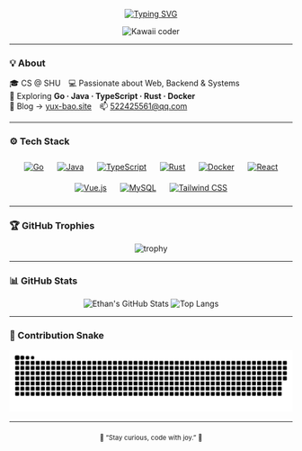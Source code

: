 <div align="center">

[![Typing SVG](https://readme-typing-svg.herokuapp.com?font=Fira+Code&weight=600&pause=1200&color=F4A7B9&center=true&vCenter=true&width=460&lines=Hi!+I'm+Ethan+Bao;Full+Stack+Learner;Code+with+Joy+❤)](https://git.io/typing-svg)

<!-- kawaii 动图：Giphy 可显示 -->
<img src="https://media3.giphy.com/media/v1.Y2lkPTc5MGI3NjExMno5dW9pMmloNDR4YWs0MnZjaTZqZ3k1YTA1cXM0b2wwczFyb253OSZlcD12MV9pbnRlcm5hbF9naWZfYnlfaWQmY3Q9Zw/IKNmg0NmopMSTtsaWE/giphy.gif" width="360" alt="Kawaii coder" />

</div>

---

### 💡 About
🎓 CS @ SHU 💻 Passionate about Web, Backend & Systems  
🌱 Exploring **Go · Java · TypeScript · Rust · Docker**  
📝 Blog → [yux-bao.site](https://yux-bao.site/) 📫 [522425561@qq.com](mailto:522425561@qq.com)

---

### ⚙️ Tech Stack
<div align="center">

<a href="https://go.dev/" target="_blank"><img style="margin:10px" src="https://profilinator.rishav.dev/skills-assets/go-original.svg" alt="Go" height="38" /></a>
<a href="https://www.java.com/" target="_blank"><img style="margin:10px" src="https://profilinator.rishav.dev/skills-assets/java-original-wordmark.svg" alt="Java" height="38" /></a>
<a href="https://www.typescriptlang.org/" target="_blank"><img style="margin:10px" src="https://profilinator.rishav.dev/skills-assets/typescript-original.svg" alt="TypeScript" height="38" /></a>
<a href="https://www.rust-lang.org/" target="_blank"><img style="margin:10px" src="https://profilinator.rishav.dev/skills-assets/rust-plain.svg" alt="Rust" height="38" /></a>
<a href="https://www.docker.com/" target="_blank"><img style="margin:10px" src="https://profilinator.rishav.dev/skills-assets/docker-original-wordmark.svg" alt="Docker" height="38" /></a>
<a href="https://react.dev/" target="_blank"><img style="margin:10px" src="https://profilinator.rishav.dev/skills-assets/react-original-wordmark.svg" alt="React" height="38" /></a>
<a href="https://vuejs.org/" target="_blank"><img style="margin:10px" src="https://profilinator.rishav.dev/skills-assets/vuejs-original-wordmark.svg" alt="Vue.js" height="38" /></a>
<a href="https://www.mysql.com/" target="_blank"><img style="margin:10px" src="https://profilinator.rishav.dev/skills-assets/mysql-original-wordmark.svg" alt="MySQL" height="38" /></a>
<a href="https://tailwindcss.com/" target="_blank"><img style="margin:10px" src="https://profilinator.rishav.dev/skills-assets/tailwindcss.svg" alt="Tailwind CSS" height="38" /></a>

</div>

---

### 🏆 GitHub Trophies
<div align="center">

![trophy](https://github-profile-trophy.vercel.app/?username=EthanBao27&theme=tokyonight&no-frame=true&margin-w=10&column=6)

</div>

---

### 📊 GitHub Stats
<div align="center">

<picture>
  <source 
    srcset="https://github-readme-stats.vercel.app/api?username=EthanBao27&show_icons=true&theme=rose_pine&hide_border=true&title_color=F4A7B9&icon_color=F5C2E7&text_color=EAEAEA&bg_color=00000000" 
    media="(prefers-color-scheme: dark)"
  />
  <source 
    srcset="https://github-readme-stats.vercel.app/api?username=EthanBao27&show_icons=true&theme=catppuccin_latte&hide_border=true&title_color=883955&icon_color=ea76cb&text_color=4c4f69&bg_color=00000000" 
    media="(prefers-color-scheme: light)"
  />
  <img 
    src="https://github-readme-stats.vercel.app/api?username=EthanBao27&show_icons=true&theme=rose_pine&hide_border=true" 
    alt="Ethan's GitHub Stats" 
  />
</picture>

<picture>
  <source 
    srcset="https://github-readme-stats.vercel.app/api/top-langs/?username=EthanBao27&layout=compact&theme=rose_pine&hide_border=true&title_color=F4A7B9&text_color=EAEAEA&bg_color=00000000" 
    media="(prefers-color-scheme: dark)"
  />
  <source 
    srcset="https://github-readme-stats.vercel.app/api/top-langs/?username=EthanBao27&layout=compact&theme=catppuccin_latte&hide_border=true&title_color=883955&text_color=4c4f69&bg_color=00000000" 
    media="(prefers-color-scheme: light)"
  />
  <img 
    src="https://github-readme-stats.vercel.app/api/top-langs/?username=EthanBao27&layout=compact&theme=rose_pine&hide_border=true" 
    alt="Top Langs" 
  />
</picture>

</div>

---

### 🐍 Contribution Snake
<div align="center">

<picture>
  <source media="(prefers-color-scheme: dark)" srcset="https://github.com/EthanBao27/EthanBao27/blob/output/github-snake-dark.svg" />
  <source media="(prefers-color-scheme: light)" srcset="https://github.com/EthanBao27/EthanBao27/blob/output/github-snake.svg" />
  <img alt="github-snake" src="https://github.com/EthanBao27/EthanBao27/blob/output/github-snake.svg" />
</picture>

</div>

---

<div align="center">
  <sub>🌸 “Stay curious, code with joy.” 🌸</sub>
</div>
